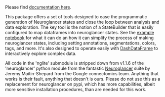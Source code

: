 Please find [documentation here](https://caveconnectome.github.io/nglui/).

This package offers a set of tools designed to ease the programmatic generation of Neuroglancer states and close the loop between analysis and data exploration. The key tool is the notion of a StateBuilder that is easily configured to map dataframes into neuroglancer states. See the [example notebook](https://github.com/seung-lab/NeuroglancerAnnotationUI/blob/master/examples/statebuilder_examples.ipynb) for what it can do an how it can simplify the process of making neuroglancer states, including setting annotations, segmentations, colors, tags, and more. It's also designed to operate easily with [DashDataFrame](https://github.com/AllenInstitute/DashDataFrame) to interactively explore complex data.

All code in the 'nglite' submodule is stripped down from v1.1.6 of the 'neuroglancer' python module from the fantastic [Neuroglancer](https://github.com/google/neuroglancer) suite by Jeremy Maitin-Shepard from the Google connectomics team. Anything that works is their fault, anything that doesn't is ours. Please do not use this as a replacement for neuroglancer on pypi, which has more capabilities, albeit more sensitive installation procedures, than are needed for this work.
